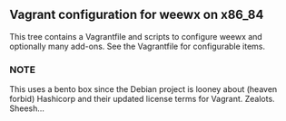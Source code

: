 
## Vagrant configuration for weewx on x86_84

This tree contains a Vagrantfile and scripts to configure weewx and optionally many add-ons.  See the Vagrantfile for configurable items.

### NOTE

This uses a bento box since the Debian project is looney about (heaven forbid) Hashicorp and their updated license terms for Vagrant.  Zealots. Sheesh...
